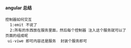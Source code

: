 #### angular 总结
 ```
 控制器如何交互
   1:emit 不说了
   2:所有的东西放在服务里面，然后每个控制器 注入这个服务就可以了
 页面的组成呢
  ui-viwe 即可内容还是服务  封装个服务即可
 ```
